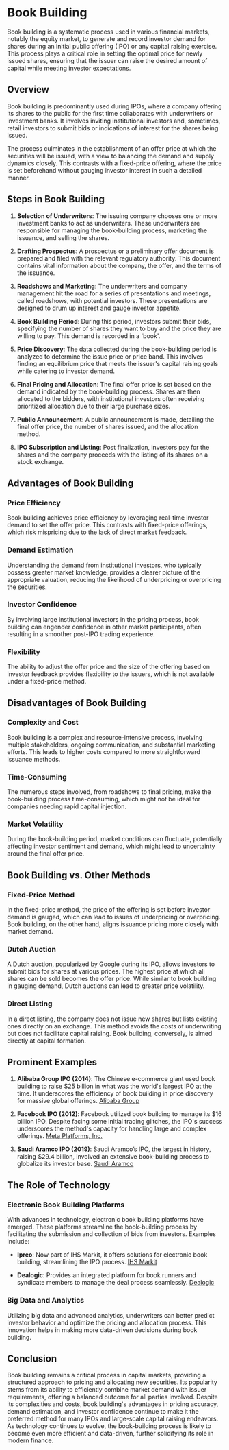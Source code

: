 # Book Building

Book building is a systematic process used in various financial markets, notably the equity market, to generate and record investor demand for shares during an initial public offering (IPO) or any capital raising exercise. This process plays a critical role in setting the optimal price for newly issued shares, ensuring that the issuer can raise the desired amount of capital while meeting investor expectations.

## Overview

Book building is predominantly used during IPOs, where a company offering its shares to the public for the first time collaborates with underwriters or investment banks. It involves inviting institutional investors and, sometimes, retail investors to submit bids or indications of interest for the shares being issued. 

The process culminates in the establishment of an offer price at which the securities will be issued, with a view to balancing the demand and supply dynamics closely. This contrasts with a fixed-price offering, where the price is set beforehand without gauging investor interest in such a detailed manner.

## Steps in Book Building

1. **Selection of Underwriters**: The issuing company chooses one or more investment banks to act as underwriters. These underwriters are responsible for managing the book-building process, marketing the issuance, and selling the shares.

2. **Drafting Prospectus**: A prospectus or a preliminary offer document is prepared and filed with the relevant regulatory authority. This document contains vital information about the company, the offer, and the terms of the issuance.

3. **Roadshows and Marketing**: The underwriters and company management hit the road for a series of presentations and meetings, called roadshows, with potential investors. These presentations are designed to drum up interest and gauge investor appetite.

4. **Book Building Period**: During this period, investors submit their bids, specifying the number of shares they want to buy and the price they are willing to pay. This demand is recorded in a 'book'.

5. **Price Discovery**: The data collected during the book-building period is analyzed to determine the issue price or price band. This involves finding an equilibrium price that meets the issuer's capital raising goals while catering to investor demand.

6. **Final Pricing and Allocation**: The final offer price is set based on the demand indicated by the book-building process. Shares are then allocated to the bidders, with institutional investors often receiving prioritized allocation due to their large purchase sizes.

7. **Public Announcement**: A public announcement is made, detailing the final offer price, the number of shares issued, and the allocation method.

8. **IPO Subscription and Listing**: Post finalization, investors pay for the shares and the company proceeds with the listing of its shares on a stock exchange.

## Advantages of Book Building

### Price Efficiency

Book building achieves price efficiency by leveraging real-time investor demand to set the offer price. This contrasts with fixed-price offerings, which risk mispricing due to the lack of direct market feedback.

### Demand Estimation

Understanding the demand from institutional investors, who typically possess greater market knowledge, provides a clearer picture of the appropriate valuation, reducing the likelihood of underpricing or overpricing the securities.

### Investor Confidence

By involving large institutional investors in the pricing process, book building can engender confidence in other market participants, often resulting in a smoother post-IPO trading experience.

### Flexibility

The ability to adjust the offer price and the size of the offering based on investor feedback provides flexibility to the issuers, which is not available under a fixed-price method.

## Disadvantages of Book Building

### Complexity and Cost

Book building is a complex and resource-intensive process, involving multiple stakeholders, ongoing communication, and substantial marketing efforts. This leads to higher costs compared to more straightforward issuance methods.

### Time-Consuming

The numerous steps involved, from roadshows to final pricing, make the book-building process time-consuming, which might not be ideal for companies needing rapid capital injection.

### Market Volatility

During the book-building period, market conditions can fluctuate, potentially affecting investor sentiment and demand, which might lead to uncertainty around the final offer price.

## Book Building vs. Other Methods

### Fixed-Price Method

In the fixed-price method, the price of the offering is set before investor demand is gauged, which can lead to issues of underpricing or overpricing. Book building, on the other hand, aligns issuance pricing more closely with market demand.

### Dutch Auction

A Dutch auction, popularized by Google during its IPO, allows investors to submit bids for shares at various prices. The highest price at which all shares can be sold becomes the offer price. While similar to book building in gauging demand, Dutch auctions can lead to greater price volatility.

### Direct Listing

In a direct listing, the company does not issue new shares but lists existing ones directly on an exchange. This method avoids the costs of underwriting but does not facilitate capital raising. Book building, conversely, is aimed directly at capital formation.

## Prominent Examples

1. **Alibaba Group IPO (2014)**: The Chinese e-commerce giant used book building to raise $25 billion in what was the world's largest IPO at the time. It underscores the efficiency of book building in price discovery for massive global offerings.
   [Alibaba Group](https://www.alibabagroup.com/en/global/home)

2. **Facebook IPO (2012)**: Facebook utilized book building to manage its $16 billion IPO. Despite facing some initial trading glitches, the IPO's success underscores the method's capacity for handling large and complex offerings.
   [Meta Platforms, Inc.](https://about.fb.com/)

3. **Saudi Aramco IPO (2019)**: Saudi Aramco’s IPO, the largest in history, raising $29.4 billion, involved an extensive book-building process to globalize its investor base.
   [Saudi Aramco](https://www.aramco.com/)

## The Role of Technology

### Electronic Book Building Platforms

With advances in technology, electronic book building platforms have emerged. These platforms streamline the book-building process by facilitating the submission and collection of bids from investors. Examples include:

- **Ipreo**: Now part of IHS Markit, it offers solutions for electronic book building, streamlining the IPO process.
  [IHS Markit](https://ihsmarkit.com/)
  
- **Dealogic**: Provides an integrated platform for book runners and syndicate members to manage the deal process seamlessly.
  [Dealogic](https://dealogic.com/)

### Big Data and Analytics

Utilizing big data and advanced analytics, underwriters can better predict investor behavior and optimize the pricing and allocation process. This innovation helps in making more data-driven decisions during book building.

## Conclusion

Book building remains a critical process in capital markets, providing a structured approach to pricing and allocating new securities. Its popularity stems from its ability to efficiently combine market demand with issuer requirements, offering a balanced outcome for all parties involved. Despite its complexities and costs, book building's advantages in pricing accuracy, demand estimation, and investor confidence continue to make it the preferred method for many IPOs and large-scale capital raising endeavors. As technology continues to evolve, the book-building process is likely to become even more efficient and data-driven, further solidifying its role in modern finance.